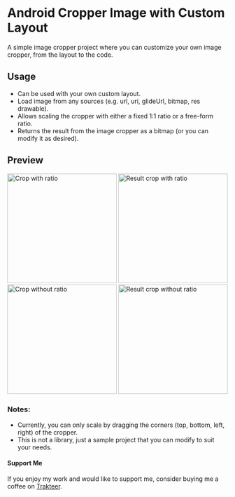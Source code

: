 # Android Cropper Image with Custom Layout

A simple image cropper project where you can customize your own image cropper, from the layout to the code.

## Usage

- Can be used with your own custom layout.
- Load image from any sources (e.g. url, uri, glideUrl, bitmap, res drawable).
- Allows scaling the cropper with either a fixed 1:1 ratio or a free-form ratio.
- Returns the result from the image cropper as a bitmap (or you can modify it as desired).

## Preview
<img src="https://drive.google.com/uc?export=view&id=1RzqRRSaFP0KME36PlKTc4YBpU79uofhk" alt="Crop with ratio" width="250"/>

<img src="https://drive.google.com/uc?export=view&id=1EvqPP3zBvC7D9Pe0aGcYkRIZq3IHghwt" alt="Result crop with ratio" width="250"/>

<img src="https://drive.google.com/uc?export=view&id=1Nr5Zzc14aX2o0lb0psiyRnExNtpxtM_I" alt="Crop without ratio" width="250"/>

<img src="https://drive.google.com/uc?export=view&id=1y7-QwuqOAsMBLbt9vGtUtiAjOe-nFUv5" alt="Result crop without ratio" width="250"/>
  
### Notes:
- Currently, you can only scale by dragging the corners (top, bottom, left, right) of the cropper.
- This is not a library, just a sample project that you can modify to suit your needs.




#### Support Me

If you enjoy my work and would like to support me, consider buying me a coffee on [Trakteer](https://teer.id/don_prag).
